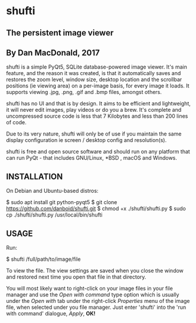 # shufti

## The persistent image viewer

## By Dan MacDonald, 2017

shufti is a simple PyQt5, SQLite database-powered image viewer. It's main feature, and the reason it was created, is that it automatically saves and restores the zoom level, window size, desktop location and the scrollbar positions (ie viewing area) on a per-image basis, for every image it loads. It supports viewing .jpg, .png, .gif and .bmp files, amongst others.

shufti has no UI and that is by design. It aims to be efficient and lightweight, it will never edit images, play videos or do you a brew. It's complete and uncompressed source code is less that 7 Kilobytes and less than 200 lines of code.

Due to its very nature, shufti will only be of use if you maintain the same display configuration ie screen / desktop config and resolution(s).

shufti is free and open source software and should run on any platform that can run PyQt - that includes GNU/Linux, *BSD , macOS and Windows.

## INSTALLATION

On Debian and Ubuntu-based distros:

 $ sudo apt install git python-pyqt5
 $ git clone https://github.com/danboid/shufti.git
 $ chmod +x ./shufti/shufti.py
 $ sudo cp ./shufti/shufti.py /usr/local/bin/shufti

## USAGE

Run:

 $ shufti /full/path/to/image/file

To view the file. The view settings are saved when you close the window and restored next time you open that file in that directory.

You will most likely want to right-click on your image files in your file manager and use the *Open with command* type option which is usually under the *Open with* tab under the right-click *Properties* menu of the image file, when selected under you file manager. Just enter 'shufti' into the 'run with command' dialogue, *Apply*, **OK!**
